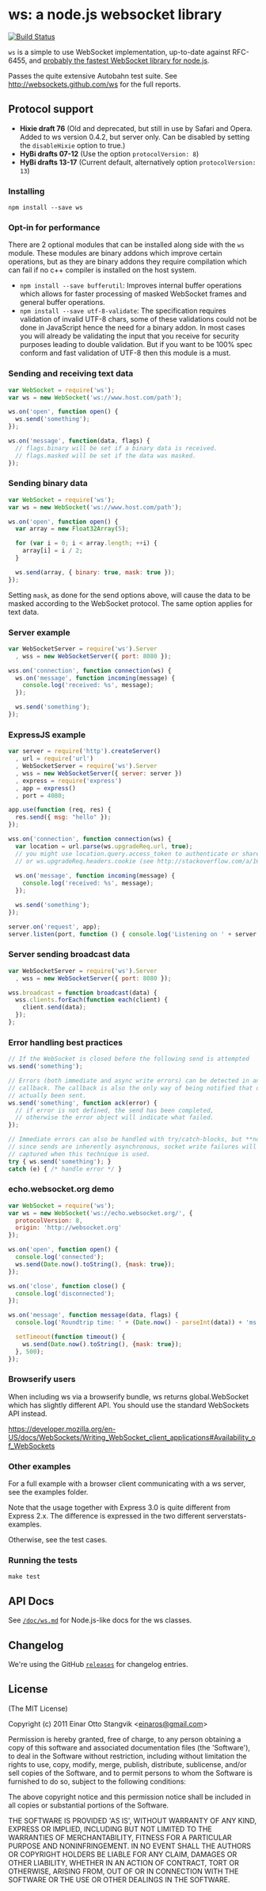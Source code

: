 # ws: a node.js websocket library

[![Build Status](https://travis-ci.org/websockets/ws.svg?branch=master)](https://travis-ci.org/websockets/ws)

`ws` is a simple to use WebSocket implementation, up-to-date against RFC-6455,
and [probably the fastest WebSocket library for node.js][archive].

Passes the quite extensive Autobahn test suite. See http://websockets.github.com/ws
for the full reports.

## Protocol support

* **Hixie draft 76** (Old and deprecated, but still in use by Safari and Opera.
  Added to ws version 0.4.2, but server only. Can be disabled by setting the
  `disableHixie` option to true.)
* **HyBi drafts 07-12** (Use the option `protocolVersion: 8`)
* **HyBi drafts 13-17** (Current default, alternatively option `protocolVersion: 13`)

### Installing

```
npm install --save ws
```

### Opt-in for performance

There are 2 optional modules that can be installed along side with the `ws`
module. These modules are binary addons which improve certain operations, but as
they are binary addons they require compilation which can fail if no c++
compiler is installed on the host system.

- `npm install --save bufferutil`: Improves internal buffer operations which
  allows for faster processing of masked WebSocket frames and general buffer
  operations. 
- `npm install --save utf-8-validate`: The specification requires validation of
  invalid UTF-8 chars, some of these validations could not be done in JavaScript
  hence the need for a binary addon. In most cases you will already be
  validating the input that you receive for security purposes leading to double
  validation. But if you want to be 100% spec conform and fast validation of UTF-8
  then this module is a must.

### Sending and receiving text data

```js
var WebSocket = require('ws');
var ws = new WebSocket('ws://www.host.com/path');

ws.on('open', function open() {
  ws.send('something');
});

ws.on('message', function(data, flags) {
  // flags.binary will be set if a binary data is received.
  // flags.masked will be set if the data was masked.
});
```

### Sending binary data

```js
var WebSocket = require('ws');
var ws = new WebSocket('ws://www.host.com/path');

ws.on('open', function open() {
  var array = new Float32Array(5);

  for (var i = 0; i < array.length; ++i) {
    array[i] = i / 2;
  }

  ws.send(array, { binary: true, mask: true });
});
```

Setting `mask`, as done for the send options above, will cause the data to be
masked according to the WebSocket protocol. The same option applies for text
data.

### Server example

```js
var WebSocketServer = require('ws').Server
  , wss = new WebSocketServer({ port: 8080 });

wss.on('connection', function connection(ws) {
  ws.on('message', function incoming(message) {
    console.log('received: %s', message);
  });

  ws.send('something');
});
```

### ExpressJS example

```js
var server = require('http').createServer()
  , url = require('url')
  , WebSocketServer = require('ws').Server
  , wss = new WebSocketServer({ server: server })
  , express = require('express')
  , app = express()
  , port = 4080;

app.use(function (req, res) {
  res.send({ msg: "hello" });
});

wss.on('connection', function connection(ws) {
  var location = url.parse(ws.upgradeReq.url, true);
  // you might use location.query.access_token to authenticate or share sessions
  // or ws.upgradeReq.headers.cookie (see http://stackoverflow.com/a/16395220/151312)
  
  ws.on('message', function incoming(message) {
    console.log('received: %s', message);
  });

  ws.send('something');
});

server.on('request', app);
server.listen(port, function () { console.log('Listening on ' + server.address().port) });
```

### Server sending broadcast data

```js
var WebSocketServer = require('ws').Server
  , wss = new WebSocketServer({ port: 8080 });

wss.broadcast = function broadcast(data) {
  wss.clients.forEach(function each(client) {
    client.send(data);
  });
};
```

### Error handling best practices

```js
// If the WebSocket is closed before the following send is attempted
ws.send('something');

// Errors (both immediate and async write errors) can be detected in an optional
// callback. The callback is also the only way of being notified that data has
// actually been sent.
ws.send('something', function ack(error) {
  // if error is not defined, the send has been completed,
  // otherwise the error object will indicate what failed.
});

// Immediate errors can also be handled with try/catch-blocks, but **note** that
// since sends are inherently asynchronous, socket write failures will *not* be
// captured when this technique is used.
try { ws.send('something'); }
catch (e) { /* handle error */ }
```

### echo.websocket.org demo

```js
var WebSocket = require('ws');
var ws = new WebSocket('ws://echo.websocket.org/', {
  protocolVersion: 8, 
  origin: 'http://websocket.org'
});

ws.on('open', function open() {
  console.log('connected');
  ws.send(Date.now().toString(), {mask: true});
});

ws.on('close', function close() {
  console.log('disconnected');
});

ws.on('message', function message(data, flags) {
  console.log('Roundtrip time: ' + (Date.now() - parseInt(data)) + 'ms', flags);

  setTimeout(function timeout() {
    ws.send(Date.now().toString(), {mask: true});
  }, 500);
});
```

### Browserify users
When including ws via a browserify bundle, ws returns global.WebSocket which has slightly different API. 
You should use the standard WebSockets API instead.

https://developer.mozilla.org/en-US/docs/WebSockets/Writing_WebSocket_client_applications#Availability_of_WebSockets


### Other examples

For a full example with a browser client communicating with a ws server, see the
examples folder.

Note that the usage together with Express 3.0 is quite different from Express
2.x. The difference is expressed in the two different serverstats-examples.

Otherwise, see the test cases.

### Running the tests

```
make test
```

## API Docs

See [`/doc/ws.md`](https://github.com/websockets/ws/blob/master/doc/ws.md) for Node.js-like docs for the ws classes.

## Changelog

We're using the GitHub [`releases`](https://github.com/websockets/ws/releases) for changelog entries.

## License

(The MIT License)

Copyright (c) 2011 Einar Otto Stangvik &lt;einaros@gmail.com&gt;

Permission is hereby granted, free of charge, to any person obtaining
a copy of this software and associated documentation files (the
'Software'), to deal in the Software without restriction, including
without limitation the rights to use, copy, modify, merge, publish,
distribute, sublicense, and/or sell copies of the Software, and to
permit persons to whom the Software is furnished to do so, subject to
the following conditions:

The above copyright notice and this permission notice shall be
included in all copies or substantial portions of the Software.

THE SOFTWARE IS PROVIDED 'AS IS', WITHOUT WARRANTY OF ANY KIND,
EXPRESS OR IMPLIED, INCLUDING BUT NOT LIMITED TO THE WARRANTIES OF
MERCHANTABILITY, FITNESS FOR A PARTICULAR PURPOSE AND NONINFRINGEMENT.
IN NO EVENT SHALL THE AUTHORS OR COPYRIGHT HOLDERS BE LIABLE FOR ANY
CLAIM, DAMAGES OR OTHER LIABILITY, WHETHER IN AN ACTION OF CONTRACT,
TORT OR OTHERWISE, ARISING FROM, OUT OF OR IN CONNECTION WITH THE
SOFTWARE OR THE USE OR OTHER DEALINGS IN THE SOFTWARE.

[archive]: http://web.archive.org/web/20130314230536/http://hobbycoding.posterous.com/the-fastest-websocket-module-for-nodejs
